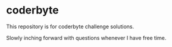 # coderbyte
This repository is for coderbyte challenge solutions.

Slowly inching forward with questions whenever I have free time.
